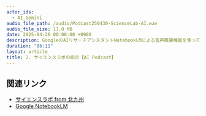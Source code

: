 ```yaml
---
actor_ids:
  - AI_Gemini
audio_file_path: /audio/Podcast250430-ScienceLab-AI.wav
audio_file_size: 17.0 MB
date: 2025-04-30 00:00:00 +0900
description: GoogleのAIリサーチアシスタントNotebookLMによる音声概要機能を使って、サイエンスラボを紹介するPodcastを生成しました。AIの進化を感じるとともに、サイエンスラボにも興味を持ってもらえると思います。ぜひ聞いてみてください。　
duration: "06:11"
layout: article
title: 2. サイエンスラボの紹介【AI Podcast】
---
```


## 関連リンク

- [サイエンスラボ from 北九州](https://www.kitakyusciencegirl.org)
- [Google NotebookLM](https://notebooklm.google/)
